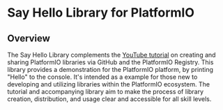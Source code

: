 # Say Hello Library for PlatformIO

## Overview
The Say Hello Library complements the [YouTube tutorial](https://youtu.be/3D8M_9mxGJc?si=hV9PAasCRIR2euLd) on creating and sharing PlatformIO libraries via GitHub and the PlatformIO Registry. This library provides a demonstration for the PlatformIO platform, by printing "Hello" to the console. It's intended as a  example for those new to developing and utilizing libraries within the PlatformIO ecosystem. The tutorial and accompanying library aim to make the process of library creation, distribution, and usage clear and accessible for all skill levels.
